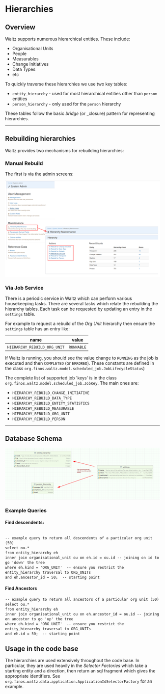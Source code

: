 # Hierarchies

## Overview

Waltz supports numerous hierarchical entities.
These include:

- Organisational Units
- People
- Measurables
- Change Initiatives
- Data Types
- etc

To quickly traverse these hierarchies we use two key tables:

- `entity_hierarchy` - used for most hierarchical entities other than `person` entities
- `person_hierarchy` - only used for the `person` hierarchy

These tables follow the basic _bridge_ (or _closure) pattern for representing hierarchies.  

----
## Rebuilding hierarchies


Waltz provides two mechanisms for rebuilding hierarchies: 

### Manual Rebuild

The first is via the admin screens:

![Manual rebuild](images/rebuild.png)


### Via Job Service

There is a periodic service in Waltz which can perform various housekeeping tasks.
There are several tasks which relate the rebuilding the hierarchy tables.
Each task can be requested by updating an entry in the `settings` table.  

For example to request a rebuild of the _Org Unit_ hierarchy then ensure the `settings` table has an entry like:

| name                         | value      |
|------------------------------|------------|
| `HIERARCHY_REBUILD_ORG_UNIT` | `RUNNABLE` |

If Waltz is running, you should see the value change to `RUNNING` as the job is executed and then `COMPLETED` (or `ERRORED`).  These constants are defined in the class `org.finos.waltz.model.scheduled_job.JobLifecycleStatus`)

The complete list of supported job 'keys' is in the class `org.finos.waltz.model.scheduled_job.JobKey`.
The main ones are:

- `HIERARCHY_REBUILD_CHANGE_INITIATIVE`
- `HIERARCHY_REBUILD_DATA_TYPE`
- `HIERARCHY_REBUILD_ENTITY_STATISTICS`
- `HIERARCHY_REBUILD_MEASURABLE`
- `HIERARCHY_REBUILD_ORG_UNIT`
- `HIERARCHY_REBUILD_PERSON`

----

## Database Schema

![Tables](images/tables.png)


### Example Queries

#### Find descendents:
```

-- example query to return all descendents of a particular org unit (50)
select ou.*
from entity_hierarchy eh
inner join organisational_unit ou on eh.id = ou.id -- joining on id to go 'down' the tree
where eh.kind = 'ORG_UNIT'  -- ensure you restrict the entity_hierarchy traversal to ORG_UNITs
and eh.ancestor_id = 50;  -- starting point
```

#### Find Ancestors
```
-- example query to return all ancestors of a particular org unit (50)
select ou.*
from entity_hierarchy eh
inner join organisational_unit ou on eh.ancestor_id = ou.id -- joining on ancestor to go 'up' the tree
where eh.kind = 'ORG_UNIT'  -- ensure you restrict the entity_hierarchy traversal to ORG_UNITs
and eh.id = 50;  -- starting point
```

## Usage in the code base

The hierarchies are used extensively throughout the code base.  In particular, they are used heavily in the _Selector Factories_ which take a starting entity and a direction, then return an sql fragment which gives the appropriate identifiers.  See `org.finos.waltz.data.application.ApplicationIdSelectorFactory` for an example.
